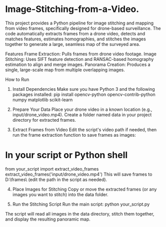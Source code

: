 # Image-Stitching-from-a-Video.
This project provides a Python pipeline for image stitching and mapping from video frames, specifically designed for drone-based surveillance. The code automatically extracts frames from a drone video, detects and matches features, estimates homographies, and stitches the images together to generate a large, seamless map of the surveyed area.

Features
Frame Extraction: Pulls frames from drone video footage.
Image Stitching: Uses SIFT feature detection and RANSAC-based homography estimation to align and merge images.
Panorama Creation: Produces a single, large-scale map from multiple overlapping images.

How to Run

1. Install Dependencies
Make sure you have Python 3 and the following packages installed:
pip install opencv-python opencv-contrib-python numpy matplotlib scikit-learn

2. Prepare Your Data
Place your drone video in a known location (e.g., input/drone_video.mp4).
Create a folder named data in your project directory for extracted frames.

3. Extract Frames from Video
Edit the script's video path if needed, then run the frame extraction function to save frames as images:
# In your script or Python shell
from your_script import extract_video_frames
extract_video_frames('input/drone_video.mp4')
This will save frames to D:\frames\ (edit the path in the script as needed).

4. Place Images for Stitching
Copy or move the extracted frames (or any images you want to stitch) into the data folder.

6. Run the Stitching Script
Run the main script:
python your_script.py

The script will read all images in the data directory, stitch them together, and display the resulting panoramic map.
